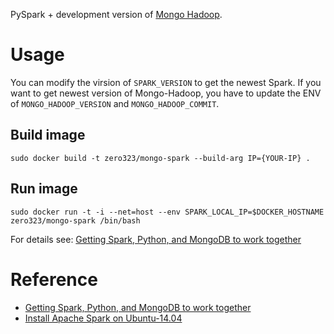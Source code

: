PySpark + development version of [Mongo Hadoop](https://github.com/mongodb/mongo-hadoop). 

# Usage

You can modify the virsion of `SPARK_VERSION` to get the newest Spark. If you want to get newest version of Mongo-Hadoop, you have to update the ENV of `MONGO_HADOOP_VERSION` and `MONGO_HADOOP_COMMIT`.

## Build image

    sudo docker build -t zero323/mongo-spark --build-arg IP={YOUR-IP} .

## Run image

    sudo docker run -t -i --net=host --env SPARK_LOCAL_IP=$DOCKER_HOSTNAME zero323/mongo-spark /bin/bash

For details see: [Getting Spark, Python, and MongoDB to work together](http://stackoverflow.com/q/33391840/1560062)

# Reference
* [Getting Spark, Python, and MongoDB to work together](http://stackoverflow.com/q/33391840/1560062)
* [Install Apache Spark on Ubuntu-14.04](http://blog.prabeeshk.com/blog/2014/10/31/install-apache-spark-on-ubuntu-14-dot-04/)
